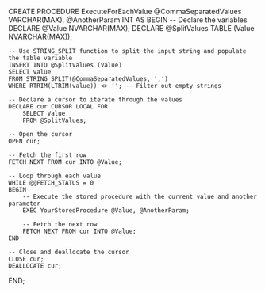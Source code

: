 CREATE PROCEDURE ExecuteForEachValue
    @CommaSeparatedValues VARCHAR(MAX),
    @AnotherParam INT
AS
BEGIN
    -- Declare the variables
    DECLARE @Value NVARCHAR(MAX);
    DECLARE @SplitValues TABLE (Value NVARCHAR(MAX));

    -- Use STRING_SPLIT function to split the input string and populate the table variable
    INSERT INTO @SplitValues (Value)
    SELECT value
    FROM STRING_SPLIT(@CommaSeparatedValues, ',')
    WHERE RTRIM(LTRIM(value)) <> ''; -- Filter out empty strings

    -- Declare a cursor to iterate through the values
    DECLARE cur CURSOR LOCAL FOR
        SELECT Value
        FROM @SplitValues;

    -- Open the cursor
    OPEN cur;

    -- Fetch the first row
    FETCH NEXT FROM cur INTO @Value;

    -- Loop through each value
    WHILE @@FETCH_STATUS = 0
    BEGIN
        -- Execute the stored procedure with the current value and another parameter
        EXEC YourStoredProcedure @Value, @AnotherParam;

        -- Fetch the next row
        FETCH NEXT FROM cur INTO @Value;
    END

    -- Close and deallocate the cursor
    CLOSE cur;
    DEALLOCATE cur;
END;
